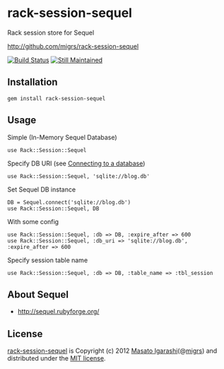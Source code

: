 rack-session-sequel
====================

Rack session store for Sequel

<http://github.com/migrs/rack-session-sequel>

[![Build Status](https://secure.travis-ci.org/migrs/rack-session-sequel.png)](http://travis-ci.org/migrs/rack-session-sequel)
[![Still Maintained](http://stillmaintained.com/migrs/rack-session-sequel.png)](http://stillmaintained.com/migrs/rack-session-sequel)

## Installation

    gem install rack-session-sequel

## Usage

Simple (In-Memory Sequel Database)

    use Rack::Session::Sequel

Specify DB URI (see [Connecting to a database](http://sequel.rubyforge.org/rdoc/files/doc/opening_databases_rdoc.html))

    use Rack::Session::Sequel, 'sqlite://blog.db'

Set Sequel DB instance

    DB = Sequel.connect('sqlite://blog.db')
    use Rack::Session::Sequel, DB

With some config

    use Rack::Session::Sequel, :db => DB, :expire_after => 600
    use Rack::Session::Sequel, :db_uri => 'sqlite://blog.db', :expire_after => 600

Specify session table name

    use Rack::Session::Sequel, :db => DB, :table_name => :tbl_session

## About Sequel

- <http://sequel.rubyforge.org/>

## License
[rack-session-sequel](http://github.com/migrs/rack-session-sequel) is Copyright (c) 2012 [Masato Igarashi](http://github.com/migrs)(@[migrs](http://twitter.com/migrs)) and distributed under the [MIT license](http://www.opensource.org/licenses/mit-license).
